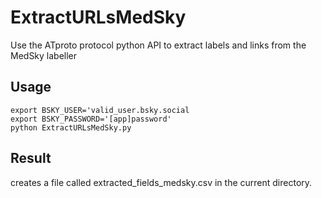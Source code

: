 # ExtractURLsMedSky
Use the ATproto protocol python API to extract labels and links from the MedSky labeller

## Usage
```
export BSKY_USER='valid_user.bsky.social
export BSKY_PASSWORD='[app]password'
python ExtractURLsMedSky.py
```

## Result
creates a file called extracted_fields_medsky.csv in the current directory.
